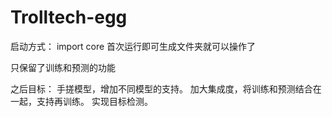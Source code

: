 # Trolltech-egg
启动方式：
import core
首次运行即可生成文件夹就可以操作了

只保留了训练和预测的功能

之后目标：
手搓模型，增加不同模型的支持。
加大集成度，将训练和预测结合在一起，支持再训练。
实现目标检测。

